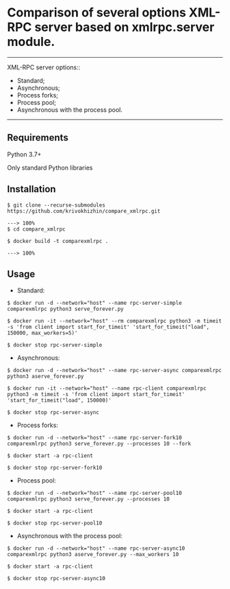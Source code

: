 # Comparison of several options XML-RPC server based on xmlrpc.server module.

---

XML-RPC server options::

* Standard;
* Asynchronous;
* Process forks;
* Process pool;
* Asynchronous with the process pool.

---

## Requirements
Python 3.7+

Only standard Python libraries

## Installation
<div class="termy">

```console
$ git clone --recurse-submodules https://github.com/krivokhizhin/compare_xmlrpc.git

---> 100%
$ cd compare_xmlrpc

$ docker build -t comparexmlrpc .

---> 100%
```

</div>

## Usage
- Standard:
<div class="termy">

```console
$ docker run -d --network="host" --name rpc-server-simple comparexmlrpc python3 serve_forever.py

$ docker run -it --network="host" --rm comparexmlrpc python3 -m timeit -s 'from client import start_for_timeit' 'start_for_timeit("load", 150000, max_workers=5)'

$ docker stop rpc-server-simple
```

</div>

- Asynchronous:
<div class="termy">

```console
$ docker run -d --network="host" --name rpc-server-async comparexmlrpc python3 aserve_forever.py

$ docker run -it --network="host" --name rpc-client comparexmlrpc python3 -m timeit -s 'from client import start_for_timeit'  'start_for_timeit("load", 150000)'

$ docker stop rpc-server-async
```

</div>

- Process forks:
<div class="termy">

```console
$ docker run -d --network="host" --name rpc-server-fork10 comparexmlrpc python3 serve_forever.py --processes 10 --fork

$ docker start -a rpc-client

$ docker stop rpc-server-fork10
```

</div>

- Process pool:
<div class="termy">

```console
$ docker run -d --network="host" --name rpc-server-pool10 comparexmlrpc python3 serve_forever.py --processes 10

$ docker start -a rpc-client

$ docker stop rpc-server-pool10
```

</div>

- Asynchronous with the process pool:
<div class="termy">

```console
$ docker run -d --network="host" --name rpc-server-async10 comparexmlrpc python3 aserve_forever.py --max_workers 10

$ docker start -a rpc-client

$ docker stop rpc-server-async10
```

</div>
